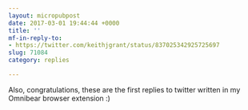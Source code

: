 ```yaml
---
layout: micropubpost
date: 2017-03-01 19:44:44 +0000
title: ''
mf-in-reply-to:
- https://twitter.com/keithjgrant/status/837025342925725697
slug: 71084
category: replies

---
```

Also, congratulations, these are the first replies to twitter written in my Omnibear browser extension :)
